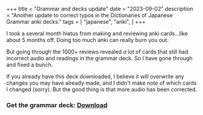 +++
title = "Grammar and decks update"
date = "2023-09-02"
description = "Another update to correct typos in the Dictionaries of Japanese Grammar anki decks."
tags = [
    "japanese",
    "anki",
]
+++

I took a several month hiatus from making and reviewing anki cards...like about 5 months off. Doing too much anki can really burn you out.

But going through the 1000+ reviews revealed *a lot* of cards that still had incorrect audio and readings in the grammar deck. So I have gone through and fixed a bunch. 

If you already have this deck downloaded, I believe it will overwrite any changes you may have already made, and I didn't make note of which cards I changed (sorry). But the good thing is that more audio has been corrected.

### Get the grammar deck: [Download](https://ankiweb.net/shared/info/843402109)